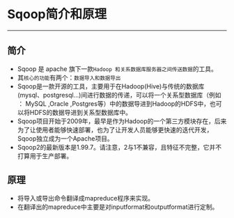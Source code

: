 #   Sqoop简介和原理

---

##  简介
+   Sqoop 是 apache 旗下一款`Hadoop 和关系数据库服务器之间传送数据`的工具。
+   其`核心的功能`有两个：`数据导入和数据导出`
+   Sqoop是一款开源的工具，主要用于在Hadoop(Hive)与传统的数据库(mysql、postgresql...)间进行数据的传递，可以将一个关系型数据库（例如 ： MySQL ,Oracle ,Postgres等）中的数据导进到Hadoop的HDFS中，也可以将HDFS的数据导进到关系型数据库中。
+   Sqoop项目开始于2009年，最早是作为Hadoop的一个第三方模块存在，后来为了让使用者能够快速部署，也为了让开发人员能够更快速的迭代开发，Sqoop独立成为一个Apache项目。
+   Sqoop2的最新版本是1.99.7。请注意，2与1不兼容，且特征不完整，它并不打算用于生产部署。


##  原理
+   将导入或导出命令翻译成mapreduce程序来实现。
+   在翻译出的mapreduce中主要是对inputformat和outputformat进行定制。
